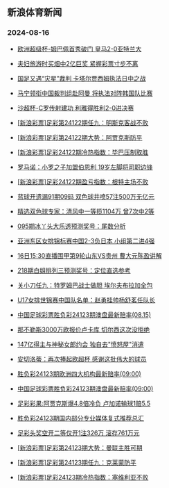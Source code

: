 ## 新浪体育新闻 
### 2024-08-16

+ [欧洲超级杯-姆巴佩首秀破门 皇马2-0亚特兰大](https://sports.sina.com.cn/g/pl/2024-08-15/doc-incisrnm8592012.shtml)

+ [夫妇旅游时买烟中2亿巨奖 紧握彩票寸步不离](https://sports.sina.com.cn/l/2024-08-15/doc-incisrnk1821879.shtml)

+ [国足又遇“灾星”裁判 卡塔尔贾西姆执法日中之战](https://sports.sina.com.cn/china/2024-08-15/doc-incisrnk1859207.shtml)

+ [马宁领衔中国裁判组赴阿曼 将执法对阵韩国队比赛](https://sports.sina.com.cn/china/2024-08-15/doc-incisrnq6943578.shtml)

+ [沙超杯-C罗传射建功 利雅得胜利2-0进决赛](https://sports.sina.com.cn/global/others/2024-08-15/doc-incisrnq6905132.shtml)

+ [[新浪彩票]足彩第24122期任九：明斯克客战不败](https://sports.sina.com.cn/l/2024-08-15/doc-incitaak6744812.shtml)

+ [[新浪彩票]足彩第24122期大势：阿贾克斯防平](https://sports.sina.com.cn/l/2024-08-15/doc-incitaan3521690.shtml)

+ [[新浪彩票]足彩24122期冷热指数：毕巴压制取胜](https://sports.sina.com.cn/l/2024-08-15/doc-incisrnq6901310.shtml)

+ [罗马诺：小罗之子加盟伯恩利 19岁左脚将司职边锋](https://sports.sina.com.cn/g/pl/2024-08-15/doc-incisvuh1757810.shtml)

+ [[新浪彩票]足彩24122期盈亏指数：根特主场不败](https://sports.sina.com.cn/l/2024-08-15/doc-incitaan3522771.shtml)

+ [蓝球开遗漏91期09码 双色球井喷57注500万无亿元](https://sports.sina.com.cn/l/2024-08-15/doc-incitxfu1343089.shtml)

+ [精选双色球专家：清风中一等揽1104万 曾7次中2等](https://sports.sina.com.cn/l/2024-08-15/doc-incisvuh1755175.shtml)

+ [095期冰丫头大乐透预测奖号：尾数分析](https://sports.sina.com.cn/l/2024-08-15/doc-incithkh6664464.shtml)

+ [亚洲东区女排锦标赛中国2-3负日本 小组第二进4强](https://sports.sina.com.cn/others/volleyball/2024-08-15/doc-incitxfy6432633.shtml)

+ [16日15:30直播围甲第9轮山东VS贵州 曹大元陈盈讲解](https://sports.sina.com.cn/go/2024-08-15/doc-incitnry1534157.shtml)

+ [218期白姐排列三预测奖号：定位直选参考](https://sports.sina.com.cn/l/2024-08-15/doc-incisrnk1857310.shtml)

+ [关小刀任九：特罗姆巴战士做胆 埃尔夫布拉加全包](https://sports.sina.com.cn/l/2024-08-15/doc-incitnrz8275678.shtml)

+ [U17女排世锦赛中国队名单：赵勇挂帅杨舒茗任队长](https://sports.sina.com.cn/others/volleyball/2024-08-15/doc-incitxfu1336965.shtml)

+ [中国足球彩票胜负彩24123期澳盘最新赔率(08.15)](https://sports.sina.com.cn/l/2024-08-15/doc-incithka1584789.shtml)

+ [那不勒斯3000万欧报价卢卡库 切尔西这次没拒绝](https://sports.sina.com.cn/g/pl/2024-08-15/doc-incisvui8527691.shtml)

+ [147亿得主与神秘女郎约会 独自去"愤怒屋"消遣](https://sports.sina.com.cn/l/2024-08-16/doc-inciuumk0915037.shtml)

+ [安切洛蒂：再次捧起欧超杯 感谢这批伟大的球员](https://sports.sina.com.cn/g/laliga/2024-08-15/doc-incisvuh1765702.shtml)

+ [胜负彩24123期欧洲四大机构最新赔率(09:00)](https://sports.sina.com.cn/l/2024-08-15/doc-incithka1585309.shtml)

+ [中国足球彩票胜负彩24123期澳盘最新赔率(09:00)](https://sports.sina.com.cn/l/2024-08-15/doc-incithka1584789.shtml)

+ [足彩彩果:阿贾克斯爆4.8倍冷负 卢加诺输球1赔5.5](https://sports.sina.com.cn/l/2024-08-16/doc-inciuumk0921093.shtml)

+ [胜负彩24123期国内部分专业媒体复式推荐总汇](https://sports.sina.com.cn/l/2024-08-16/doc-inciuumk0929122.shtml)

+ [足彩头奖空开二等仅开1注326万 滚存761万元](https://sports.sina.com.cn/l/2024-08-16/doc-inciuumk0921093.shtml)

+ [[新浪彩票]足彩第24123期大势：曼联主胜可期](https://sports.sina.com.cn/l/2024-08-16/doc-inciuumk0922131.shtml)

+ [[新浪彩票]足彩第24123期任九：克莱蒙防平](https://sports.sina.com.cn/l/2024-08-16/doc-inciuumk0922539.shtml)

+ [[新浪彩票]足彩24123期冷热指数：塞维利亚不败](https://sports.sina.com.cn/l/2024-08-16/doc-inciuumm7688694.shtml)

